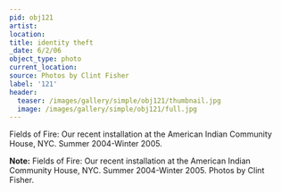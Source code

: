 ```yaml
---
pid: obj121
artist:
location:
title: identity theft
_date: 6/2/06
object_type: photo
current_location:
source: Photos by Clint Fisher
label: '121'
header:
  teaser: /images/gallery/simple/obj121/thumbnail.jpg
  image: /images/gallery/simple/obj121/full.jpg
---
```

Fields of Fire: Our recent installation at the American Indian Community House, NYC. Summer 2004-Winter 2005.

**Note:**
Fields of Fire: Our recent installation at the American Indian Community House, NYC. Summer 2004-Winter 2005. Photos by Clint Fisher.
